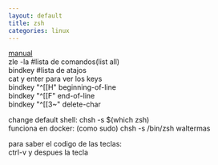 ```yaml
---
layout: default
title: zsh
categories: linux
---
```

[manual](https://zsh.sourceforge.io/Guide/zshguide04.html)  
zle -la #lista de comandos(list all)  
bindkey #lista de atajos  
cat y enter para ver los keys  
bindkey  "^[[H"   beginning-of-line  
bindkey  "^[[F"   end-of-line  
bindkey  "^[[3~"  delete-char  

change default shell: chsh -s $(which zsh)  
funciona en docker: (como sudo) chsh -s /bin/zsh waltermas  

para saber el codigo de las teclas:  
ctrl-v y despues la tecla  
